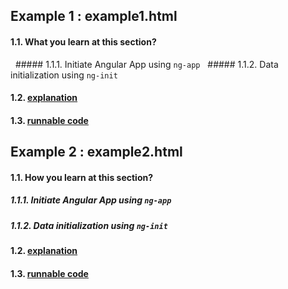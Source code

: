 ## Example 1 : example1.html

#### 1.1. What you learn at this section?

&nbsp;&nbsp;##### 1.1.1. Initiate Angular App using `ng-app`
&nbsp;&nbsp;##### 1.1.2. Data initialization using `ng-init`


#### 1.2. [explanation](https://github.com/sijanonly/angularjs-handson/blob/master/example1.ipynb)
#### 1.3. [runnable code](http://codepen.io/sijanonly/pen/jWaONV)



## Example 2 : example2.html

#### 1.1. How you learn at this section?

##### 1.1.1. Initiate Angular App using `ng-app`
##### 1.1.2. Data initialization using `ng-init`


#### 1.2. [explanation](https://github.com/sijanonly/angularjs-handson/blob/master/example2.ipynb)
#### 1.3. [runnable code](http://codepen.io/sijanonly/pen/jWaONV)